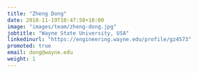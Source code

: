 ```yaml
---
title: "Zheng Dong"
date: 2018-11-19T10:47:58+10:00
image: "images/team/zheng-dong.jpg"
jobtitle: "Wayne State University, USA"
linkedinurl: "https://engineering.wayne.edu/profile/gz4573"
promoted: true
email: dong@wayne.edu
weight: 1
---
```

